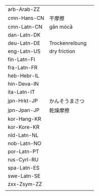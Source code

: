 | | | |
|-|-|-|
| arb-Arab-ZZ |  |  |
| cmn-Hans-CN | 干摩擦 |  |
| cmn-Latn-CN | gān mócā |  |
| dan-Latn-DK |  |  |
| deu-Latn-DE | Trockenreibung |  |
| eng-Latn-US | dry friction |  |
| fin-Latn-FI |  |  |
| fra-Latn-FR |  |  |
| heb-Hebr-IL |  |  |
| hin-Deva-IN |  |  |
| ita-Latn-IT |  |  |
| jpn-Hrkt-JP | かんそうまさつ |  |
| jpn-Jpan-JP | 乾燥摩擦 |  |
| kor-Hang-KR |  |  |
| kor-Kore-KR |  |  |
| nld-Latn-NL |  |  |
| nob-Latn-NO |  |  |
| por-Latn-PT |  |  |
| rus-Cyrl-RU |  |  |
| spa-Latn-ES |  |  |
| swe-Latn-SE |  |  |
| zxx-Zsym-ZZ |  |  |
|  |  |  |